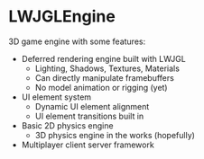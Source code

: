 # LWJGLEngine
3D game engine with some features:
 - Deferred rendering engine built with LWJGL
   - Lighting, Shadows, Textures, Materials
   - Can directly manipulate framebuffers
   - No model animation or rigging (yet)
 - UI element system
   - Dynamic UI element alignment
   - UI element transitions built in
 - Basic 2D physics engine
   - 3D physics engine in the works (hopefully)
 - Multiplayer client server framework
